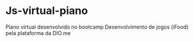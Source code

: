 # Js-virtual-piano

Piano virtual desenvolvido no bootcamp Desenvolvimento de jogos (iFood) pela plataforma da DIO.me
